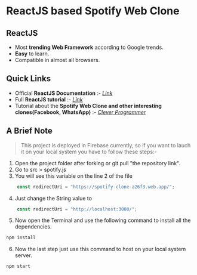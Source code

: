 # ReactJS based Spotify Web Clone

## ReactJS
* Most **trending Web Framework** according to Google trends.
* **Easy** to learn.
* Compatible in almost all browsers.
## Quick Links 
* Official **ReactJS Documentation** :- *[Link](https://reactjs.org/docs/getting-started.html)*
* Full **ReactJS tutorial** :- *[Link](hhttps://www.youtube.com/watch?v=4UZrsTqkcW4&feature=youtu.be)*
* Tutorial about the **Spotify Web Clone and other interesting clones(Facebook, WhatsApp)** :- *[Clever Programmer](https://www.youtube.com/c/CleverProgrammer)*

## A Brief Note 
> This project is deployed in Firebase currently, so if you want to lauch it on your local system you have to follow these steps:-
1. Open the project folder after forking or git pull "the repository link".
2. Go to src > spotify.js
3. You will see this variable on the line 2 of the file
```javascript
    const redirectUri = "https://spotify-clone-a26f3.web.app/";
```
4. Just change the String value to 
```javascript
    const redirectUri = "http://localhost:3000/";
```
5. Now open the Terminal and use the following command to install all the dependencies.
```bash
npm install
```
6. Now the last step just use this command to host on your local system server.
```bash
npm start
```